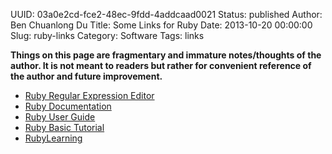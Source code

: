 UUID: 03a0e2cd-fce2-48ec-9fdd-4addcaad0021
Status: published
Author: Ben Chuanlong Du
Title: Some Links for Ruby
Date: 2013-10-20 00:00:00
Slug: ruby-links
Category: Software
Tags: links

**Things on this page are fragmentary and immature notes/thoughts of the author. It is not meant to readers but rather for convenient reference of the author and future improvement.**
 
- [Ruby Regular Expression Editor](http://rubular.com/)  
- [Ruby Documentation](http://www.ruby-doc.org/)  
- [Ruby User Guide](http://www.rubyist.net/~slagell/ruby/regexp.html)
- [Ruby Basic Tutorial](http://www.troubleshooters.com/codecorn/ruby/basictutorial.htm)  
- [RubyLearning](http://rubylearning.com/satishtalim/tutorial.html)  
